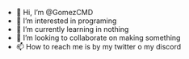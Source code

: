 - 👋 Hi, I’m @GomezCMD
- 👀 I’m interested in programing
- 🌱 I’m currently learning in nothing
- 💞️ I’m looking to collaborate on making something
- 📫 How to reach me is by my twitter o my discord

<!---
GomezCMD/GomezCMD is a ✨ special ✨ repository because its `README.md` (this file) appears on your GitHub profile.
You can click the Preview link to take a look at your changes.
--->
